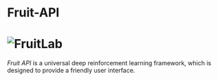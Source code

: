 # Fruit-API
# <img src="./docs/images/fruit_logo.png" alt="FruitLab">

*Fruit API* is a universal deep reinforcement learning framework, which 
is designed to provide a friendly user interface.
